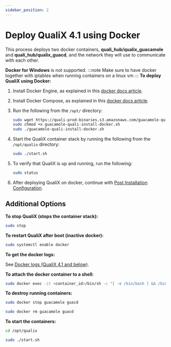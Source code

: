 ```yaml
---
sidebar_position: 2
---
```


# Deploy QualiX 4.1 using Docker

This process deploys two docker containers, **quali\_hub/qualix\_guacamole** and **quali\_hub/qualix\_guacd**, and the network they will use to communicate with each other.

**Docker for Windows** is not supported.
:::note
Make sure to have docker together with iptables when running containers on a linux vm
:::
**To deploy QualiX using Docker:**

1. Install Docker Engine, as explained in this [docker docs article](https://docs.docker.com/install/).
2. Install Docker Compose, as explained in this [docker docs article](https://docs.docker.com/compose/install/).
3. Run the following from the `/opt/` directory:
    
    ```bash
    sudo wget https://quali-prod-binaries.s3.amazonaws.com/guacamole-quali-install-docker.sh
    sudo chmod +x guacamole-quali-install-docker.sh
    sudo ./guacamole-quali-install-docker.sh
    ```
    
4. Start the QualiX container stack by running the following from the `/opt/qualix` directory:
    
    ```bash
    sudo ./start.sh
    ```
    
5. To verify that QualiX is up and running, run the following:
    
    ```bash
    sudo status
    ```
    
6. After deploying QualiX on docker, continue with [Post Installation Configuration](../post-installation-config/index.md).

## Additional Options

**To stop QualiX (stops the container stack):**

```bash
sudo stop
```

**To restart QualiX after boot (inactive docker):**

```bash
sudo systemctl enable docker
```

**To get the docker logs:**

See [Docker logs (QualiX 4.1 and below)](../../../troubleshooting/troubleshooting-overview/collecting-logs.md#docker-logs-qualix-41-and-below).

**To attach the docker container to a shell:**

```bash
sudo docker exec -it <container_id>/bin/sh -c "[ -e /bin/bash ] && /bin/bash || /bin/sh"
```

**To destroy running containers:**

```bash
sudo docker stop guacamole guacd
```

```bash
sudo docker rm guacamole guacd
```

**To start the containers:**

```bash
cd /opt/qualix

sudo ./start.sh
```
